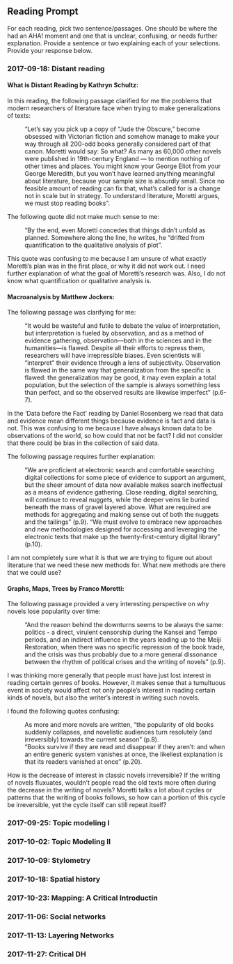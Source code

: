 ## Reading Prompt

For each reading, pick two sentence/passages. One should be where the had an AHA! moment and one that is unclear, confusing, or needs further explanation. Provide a sentence or two explaining each of your selections.  Provide your response below.

 

### 2017-09-18: Distant reading
#### What is Distant Reading by Kathryn Schultz:

In this reading, the following passage clarified for me the problems that modern researchers of literature face when trying to make generalizations of texts: 
<dl>
<dd>“Let’s say you pick up a copy of “Jude the Obscure,” become obsessed with Victorian fiction and somehow manage to make your way through all 200-odd books generally considered part of that canon. Moretti would say: So what? As many as 60,000 other novels were published in 19th-century England — to mention nothing of other times and places. You might know your George Eliot from your George Meredith, but you won’t have learned anything meaningful about literature, because your sample size is absurdly small. Since no feasible amount of reading can fix that, what’s called for is a change not in scale but in strategy. To understand literature, Moretti argues, we must stop reading books”.</dd>
</dl>
The following quote did not make much sense to me:
<dl>
<dd>“By the end, even Moretti concedes that things didn’t unfold as planned. Somewhere along the line, he writes, he “drifted from quantification to the qualitative analysis of plot”.</dd>
</dl>
This quote was confusing to me because I am unsure of what exactly Moretti’s plan was in the first place, or why it did not work out. I need further explanation of what the goal of Moretti’s research was. Also, I do not know what quantification or qualitative analysis is. 

#### Macroanalysis by Matthew Jockers:

The following passage was clarifying for me:
<dl>
<dd>“It would be wasteful and futile to debate the value of interpretation, but interpretation is fueled by observation, and as a method of evidence gathering, observation—both in the sciences and in the humanities—is flawed. Despite all their efforts to repress them, researchers will have irrepressible biases. Even scientists will “interpret” their evidence through a lens of subjectivity. Observation is flawed in the same way that generalization from the specific is flawed: the generalization may be good, it may even explain a total population, but the selection of the sample is always something less than perfect, and so the observed results are likewise imperfect” (p.6-7).</dd>
</dl>
In the ‘Data before the Fact’ reading by Daniel Rosenberg we read that data and evidence mean different things because evidence is fact and data is not. This was confusing to me because I have always known data to be observations of the world, so how could that not be fact? I did not consider that there could be bias in the collection of said data.

The following passage requires further explanation:
<dl>
<dd>“We are proficient at electronic search and comfortable searching digital collections for some piece of evidence to support an argument, but the sheer amount of data now available makes search ineffectual as a means of evidence gathering. Close reading, digital searching, will continue to reveal nuggets, while the deeper veins lie buried beneath the mass of gravel layered above. What are required are methods for aggregating and making sense out of both the nuggets and the tailings” (p.9). “We must evolve to embrace new approaches and new methodologies designed for accessing and leveraging the electronic texts that make up the twenty-first-century digital library” (p.10).</dd>
</dl>
I am not completely sure what it is that we are trying to figure out about literature that we need these new methods for. What new methods are there that we could use?

#### Graphs, Maps, Trees by Franco Moretti:

The following passage provided a very interesting perspective on why novels lose popularity over time:
<dl>
<dd>“And the reason behind the downturns seems to be always the same: politics - a direct, virulent censorship during the Kansei and Tempo periods, and an indirect influence in the years leading up to the Meiji Restoration, when there was no specific repression of the book trade, and the crisis was thus probably due to a more general dissonance between the rhythm of political crises and the writing of novels” (p.9).</dd>
</dl>
I was thinking more generally that people must have just lost interest in reading certain genres of books. However, it makes sense that a tumultuous event in society would affect not only people’s interest in reading certain kinds of novels, but also the writer’s interest in writing such novels. 

I found the following quotes confusing:
<dl>
<dd>As more and more novels are written, “the popularity of old books suddenly collapses, and novelistic audiences turn resolutely (and irreversibly) towards the current season” (p.8). </dd>

<dd>“Books survive if they are read and disappear if they aren’t: and when an entire generic system vanishes at once, the likeliest explanation is that its readers vanished at once” (p.20).</dd>
</dl>
How is the decrease of interest in classic novels irreversible? If the writing of novels fluxuates, wouldn’t people read the old texts more often during the decrease in the writing of novels? Moretti talks a lot about cycles or patterns that the writing of books follows, so how can a portion of this cycle be irreversible, yet the cycle itself can still repeat itself?

### 2017-09-25: Topic modeling I

### 2017-10-02: Topic Modeling II

### 2017-10-09: Stylometry

### 2017-10-18: Spatial history

### 2017-10-23: Mapping: A Critical Introductin

### 2017-11-06: Social networks

### 2017-11-13: Layering Networks

### 2017-11-27: Critical DH

